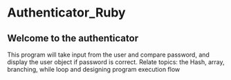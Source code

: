 # Authenticator_Ruby

## Welcome to the authenticator 
This program will take input from the user and compare password, and display the user object if password is correct.
Relate topics: the Hash, array, branching, while loop and designing program execution flow
